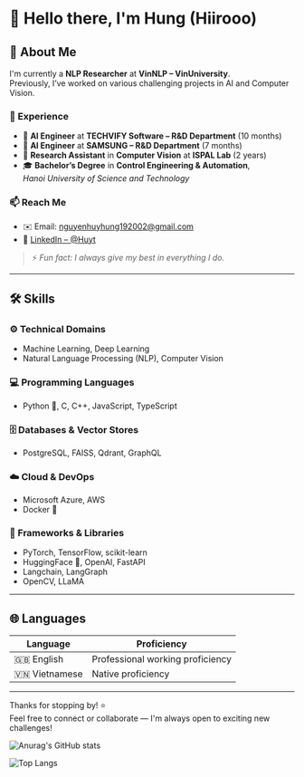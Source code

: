 # 👋 Hello there, I'm Hung (Hiirooo)

## 🚀 About Me

I'm currently a **NLP Researcher** at **VinNLP – VinUniversity**.  
Previously, I’ve worked on various challenging projects in AI and Computer Vision.

### 💼 Experience
- 🧠 **AI Engineer** at **TECHVIFY Software – R&D Department** (10 months)  
- 📱 **AI Engineer** at **SAMSUNG – R&D Department** (7 months)  
- 🧪 **Research Assistant** in **Computer Vision** at **ISPAL Lab** (2 years)  
- 🎓 **Bachelor’s Degree** in **Control Engineering & Automation**,  
  *Hanoi University of Science and Technology*

### 📫 Reach Me
- ✉️ Email: nguyenhuyhung192002@gmail.com  
- 💼 [LinkedIn – @Huyt](https://www.linkedin.com/in/h%C3%B9ng-nguy%E1%BB%85n-huy-8888521b9/)

> ⚡ *Fun fact: I always give my best in everything I do.*

---

## 🛠 Skills

### ⚙️ Technical Domains
- Machine Learning, Deep Learning  
- Natural Language Processing (NLP), Computer Vision

### 💻 Programming Languages
- Python 🐍, C, C++, JavaScript, TypeScript

### 🗄️ Databases & Vector Stores
- PostgreSQL, FAISS, Qdrant, GraphQL

### ☁️ Cloud & DevOps
- Microsoft Azure, AWS  
- Docker 🐳

### 🧰 Frameworks & Libraries
- PyTorch, TensorFlow, scikit-learn  
- HuggingFace 🤗, OpenAI, FastAPI  
- Langchain, LangGraph  
- OpenCV, LLaMA

---

## 🌐 Languages

| Language     | Proficiency                     |
|--------------|---------------------------------|
| 🇬🇧 English   | Professional working proficiency |
| 🇻🇳 Vietnamese| Native proficiency               |

---

Thanks for stopping by! ⭐  
Feel free to connect or collaborate — I'm always open to exciting new challenges!



![Anurag's GitHub stats](https://github-readme-stats.vercel.app/api?username=whistle-hikhi&show_icons=true&theme=tokyonight)

![Top Langs](https://github-readme-stats.vercel.app/api/top-langs/?username=anuraghazra&layout=compact&theme=tokyonight)
